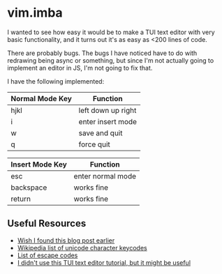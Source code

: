 # vim.imba

I wanted to see how easy it would be to make a
TUI text editor with very basic functionality,
and it turns out it's as easy as <200 lines of code.

There are probably bugs.
The bugs I have noticed have to do with redrawing being async or something,
but since I'm not actually going to implement an editor in JS, I'm not going to fix that.

I have the following implemented:

Normal Mode Key | Function
-|-
hjkl | left down up right
i | enter insert mode
w | save and quit
q | force quit

Insert Mode Key | Function
-|-
esc | enter normal mode
backspace | works fine
return | works fine

## Useful Resources
- [Wish I found this blog post earlier](http://xn--rpa.cc/irl/term.html)
- [Wikipedia list of unicode character keycodes](https://en.wikipedia.org/wiki/List_of_Unicode_characters)
- [List of escape codes](https://espterm.github.io/docs/VT100%20escape%20codes.html)
- [I didn't use this TUI text editor tutorial, but it might be useful](https://viewsourcecode.org/snaptoken/kilo/04.aTextViewer.html)
